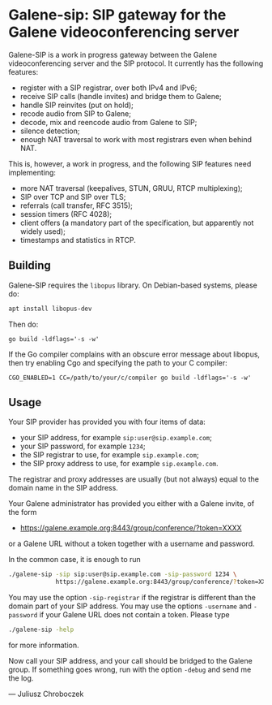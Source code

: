 # Galene-sip: SIP gateway for the Galene videoconferencing server

Galene-SIP is a work in progress gateway between the Galene
videoconferencing server and the SIP protocol.  It currently has the
following features:

  * register with a SIP registrar, over both IPv4 and IPv6;
  * receive SIP calls (handle invites) and bridge them to Galene;
  * handle SIP reinvites (put on hold);
  * recode audio from SIP to Galene;
  * decode, mix and reencode audio from Galene to SIP;
  * silence detection;
  * enough NAT traversal to work with most registrars even when behind NAT.
  
This is, however, a work in progress, and the following SIP features need
implementing:

  * more NAT traversal (keepalives, STUN, GRUU, RTCP multiplexing);
  * SIP over TCP and SIP over TLS;
  * referrals (call transfer, RFC 3515);
  * session timers (RFC 4028);
  * client offers (a mandatory part of the specification, but apparently
    not widely used);
  * timestamps and statistics in RTCP.


## Building

Galene-SIP requires the `libopus` library.  On Debian-based systems,
please do:
```sh
apt install libopus-dev
```

Then do:
```
go build -ldflags='-s -w'
```
If the Go compiler complains with an obscure error message about libopus,
then try  enabling Cgo and specifying the path to your C compiler:
```
CGO_ENABLED=1 CC=/path/to/your/c/compiler go build -ldflags='-s -w'
```

## Usage

Your SIP provider has provided you with four items of data:

  * your SIP address, for example `sip:user@sip.example.com`;
  * your SIP password, for example `1234`;
  * the SIP registrar to use, for example `sip.example.com`;
  * the SIP proxy address to use, for example `sip.example.com`.
  
The registrar and proxy addresses are usually (but not always) equal to
the domain name in the SIP address.
  
Your Galene administrator has provided you either with a Galene invite, of
the form

  * https://galene.example.org:8443/group/conference/?token=XXXX
  
or a Galene URL without a token together with a username and password.

In the common case, it is enough to run
```sh
./galene-sip -sip sip:user@sip.example.com -sip-password 1234 \
             https://galene.example.org:8443/group/conference/?token=XXXX
```

You may use the option `-sip-registrar` if the registrar is different than
the domain part of your SIP address.  You may use the options `-username`
and `-password` if your Galene URL does not contain a token.  Please type
```sh
./galene-sip -help
```
for more information.

Now call your SIP address, and your call should be bridged to the Galene group.
If something goes wrong, run with the option `-debug` and send me the log.


— Juliusz Chroboczek

